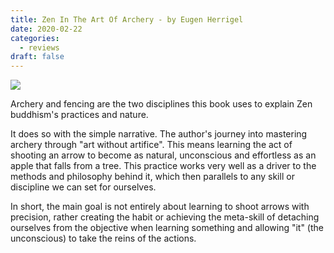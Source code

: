 ```yaml
---
title: Zen In The Art Of Archery - by Eugen Herrigel
date: 2020-02-22
categories:
  - reviews
draft: false
---
```


![](https://i.gr-assets.com/images/S/compressed.photo.goodreads.com/books/1385118414l/103758.jpg)

Archery and fencing are the two disciplines this book uses to explain Zen buddhism's practices and nature.

It does so with the simple narrative.
The author's journey into mastering archery through "art without artifice".
This means learning the act of shooting an arrow to become as natural, unconscious and effortless as an apple that falls from a tree.
This practice works very well as a driver to the methods and philosophy behind it, which then parallels to any skill or discipline we can set for ourselves.

In short, the main goal is not entirely about learning to shoot arrows with precision, rather creating the habit or achieving the meta-skill of detaching ourselves from the objective when learning something and allowing "it" (the unconscious) to take the reins of the actions.
